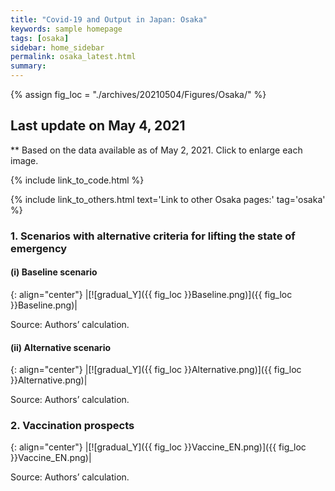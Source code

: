 ```yaml
---
title: "Covid-19 and Output in Japan: Osaka"
keywords: sample homepage
tags: [osaka]
sidebar: home_sidebar
permalink: osaka_latest.html
summary:
---
```


{% assign fig_loc = "./archives/20210504/Figures/Osaka/" %}

## Last update on May 4, 2021
** Based on the data available as of May 2, 2021. Click to enlarge each image.

{% include link_to_code.html %}

{% include link_to_others.html text='Link to other Osaka pages:' tag='osaka' %}



<!-- #### (i) Baseline scenario

{: align="center"}
|[![gradual_Y]({{ fig_loc }}GradualRecovery1.png)]({{ fig_loc }}GradualRecovery1.png)|

Source: Authors’ calculation.

#### (ii) Alternative scenario

{: align="center"}
|[![gradual_Y]({{ fig_loc }}GradualRecovery3.png)]({{ fig_loc }}GradualRecovery3.png)|

Source: Authors’ calculation. -->


<!-- ### 2.

#### (i) Variant scenario (A)

{: align="center"}
|[![gradual_Y]({{ fig_loc }}ThresholdsON41.png)]({{ fig_loc }}ThresholdsON41.png)|

Source: Authors’ calculation. -->

<!-- #### (iii) Variant scenario -->
### 1. Scenarios with alternative criteria for lifting the state of emergency

#### (i) Baseline scenario

{: align="center"}
|[![gradual_Y]({{ fig_loc }}Baseline.png)]({{ fig_loc }}Baseline.png)|

Source: Authors’ calculation.

#### (ii) Alternative scenario

{: align="center"}
|[![gradual_Y]({{ fig_loc }}Alternative.png)]({{ fig_loc }}Alternative.png)|

Source: Authors’ calculation.

### 2. Vaccination prospects

{: align="center"}
|[![gradual_Y]({{ fig_loc }}Vaccine_EN.png)]({{ fig_loc }}Vaccine_EN.png)|

Source: Authors’ calculation.
